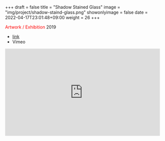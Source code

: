 +++
draft = false
title = "Shadow Stained Glass"
image = "img/project/shadow-staind-glass.png"
showonlyimage = false
date = 2022-04-17T23:01:48+09:00
weight = 26
+++

<span style="color: red;">Artwork / Exhibition</span> 2019
<!--more-->


- <a href="https://www.meisei-u.ac.jp/2019/2019121202.html" target="_blank">link</a>
- Vimeo
<div style="padding:56.25% 0 0 0;position:relative;"><iframe src="https://player.vimeo.com/video/456886901?h=1c5dc7354f&amp;badge=0&amp;autopause=0&amp;player_id=0&amp;app_id=58479" frameborder="0" allow="autoplay; fullscreen; picture-in-picture" allowfullscreen style="position:absolute;top:0;left:0;width:100%;height:100%;" title="影のステンドグラス"></iframe></div><script src="https://player.vimeo.com/api/player.js"></script>